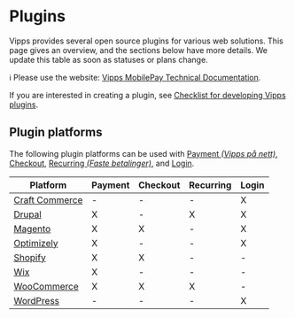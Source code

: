 <!-- START_METADATA
---
title: Introduction to Vipps Plugins
sidebar_label: Introduction
sidebar_position: 1
hide_table_of_contents: true
pagination_next: null
pagination_prev: null
---
END_METADATA -->

# Plugins

Vipps provides several open source plugins for various web solutions. This page gives an overview, and the sections below have more details.
We update this table as soon as statuses or plans change.

<!-- START_COMMENT -->

ℹ️ Please use the website:
[Vipps MobilePay Technical Documentation](https://developer.vippsmobilepay.com/docs/vipps-plugins).

<!-- END_COMMENT -->

If you are interested in creating a plugin, see [Checklist for developing Vipps plugins](plugin-development.md).

## Plugin platforms

The following plugin platforms can be used with
[Payment *(Vipps på nett)*](https://www.vipps.no/produkter-og-tjenester/bedrift/ta-betalt-paa-nett/ta-betalt-paa-nett/),
[Checkout](https://www.vipps.no/produkter-og-tjenester/bedrift/bestill-vipps-checkout/checkout/),
[Recurring *(Faste betalinger)*](https://vipps.no/produkter-og-tjenester/bedrift/faste-betalinger/faste-betalinger/), and
[Login](https://www.vipps.no/produkter-og-tjenester/bedrift/logg-inn-med-vipps/logg-inn-med-vipps/).


| Platform                      | Payment | Checkout | Recurring  | Login |
| ----------------------------- | ------- | -------- |----------- | ----- |
| [Craft Commerce](craft.md)    | -       | -        | -          | X     |
| [Drupal](drupal.md)           | X       | -        | X          | X     |
| [Magento](magento.md)         | X       | X        | -          | X     |
| [Optimizely](optimizely.md)   | X       | -        | -          | X     |
| [Shopify](shopify.md)         | X       | X        | -          | -     |
| [Wix](wix.md)                 | X       | -        | -          | -     |
| [WooCommerce](woocommerce.md) | X       | X        | X          | -     |
| [WordPress](wordpress.md)     | -       | -        | -          | X     |
